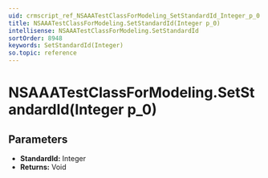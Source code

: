 ```yaml
---
uid: crmscript_ref_NSAAATestClassForModeling_SetStandardId_Integer_p_0
title: NSAAATestClassForModeling.SetStandardId(Integer p_0)
intellisense: NSAAATestClassForModeling.SetStandardId
sortOrder: 8948
keywords: SetStandardId(Integer)
so.topic: reference
---
```


# NSAAATestClassForModeling.SetStandardId(Integer p_0)

## Parameters

* **StandardId:** Integer
* **Returns:** Void

